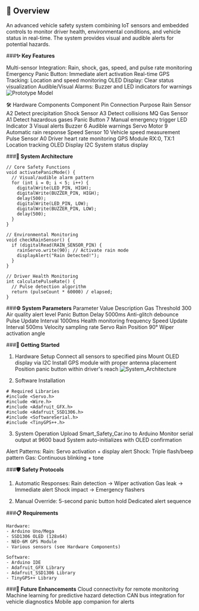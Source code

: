## **📌 Overview**

An advanced vehicle safety system combining IoT sensors and embedded controls to monitor driver health, environmental conditions, and vehicle status in real-time. The system provides visual and audible alerts for potential hazards.

###**✨ Key Features**

Multi-sensor Integration: Rain, shock, gas, speed, and pulse rate monitoring
Emergency Panic Button: Immediate alert activation
Real-time GPS Tracking: Location and speed monitoring
OLED Display: Clear status visualization
Audible/Visual Alarms: Buzzer and LED indicators for warnings
![Prototype Model](https://github.com/user-attachments/assets/7e7fb300-6939-4122-957c-da22306098be)


🛠 Hardware Components
Component	Pin Connection	Purpose
Rain Sensor	A2	Detect precipitation
Shock Sensor	A3	Detect collisions
MQ Gas Sensor	A1	Detect hazardous gases
Panic Button	7	Manual emergency trigger
LED Indicator	3	Visual alerts
Buzzer	6	Audible warnings
Servo Motor	9	Automatic rain response
Speed Sensor	10	Vehicle speed measurement
Pulse Sensor	A0	Driver heart rate monitoring
GPS Module	RX:0, TX:1	Location tracking
OLED Display	I2C	System status display

###**🧠 System Architecture**
```
// Core Safety Functions
void activatePanicMode() {
  // Visual/audible alarm pattern
  for (int i = 0; i < 5; i++) {
    digitalWrite(LED_PIN, HIGH);
    digitalWrite(BUZZER_PIN, HIGH);
    delay(500);
    digitalWrite(LED_PIN, LOW);
    digitalWrite(BUZZER_PIN, LOW);
    delay(500);
  }
}

// Environmental Monitoring
void checkRainSensor() {
  if (digitalRead(RAIN_SENSOR_PIN) {
    rainServo.write(90); // Activate rain mode
    displayAlert("Rain Detected!");
  }
}

// Driver Health Monitoring
int calculatePulseRate() {
  // Pulse detection algorithm
  return (pulseCount * 60000) / elapsed;
}
```
###**⚙️ System Parameters**
Parameter	Value	Description
Gas Threshold	300	Air quality alert level
Panic Button Delay	5000ms	Anti-glitch debounce
Pulse Update Interval	1000ms	Health monitoring frequency
Speed Update Interval	500ms	Velocity sampling rate
Servo Rain Position	90°	Wiper activation angle

###**🚀 Getting Started**
1. Hardware Setup
Connect all sensors to specified pins
Mount OLED display via I2C
Install GPS module with proper antenna placement
Position panic button within driver's reach
![System_Architecture](https://github.com/user-attachments/assets/01838c89-ccd9-42b3-91c5-8c1a1493802b)

2. Software Installation
```
# Required Libraries
#include <Servo.h>
#include <Wire.h>
#include <Adafruit_GFX.h>
#include <Adafruit_SSD1306.h>
#include <SoftwareSerial.h>
#include <TinyGPS++.h>
```
3. System Operation
Upload Smart_Safety_Car.ino to Arduino
Monitor serial output at 9600 baud
System auto-initializes with OLED confirmation

Alert Patterns:
Rain: Servo activation + display alert
Shock: Triple flash/beep pattern
Gas: Continuous blinking + tone

###**🛡 Safety Protocols**
1. Automatic Responses:
Rain detection → Wiper activation
Gas leak → Immediate alert
Shock impact → Emergency flashers

2. Manual Override:
5-second panic button hold
Dedicated alert sequence

###**📋 Requirements**
```
Hardware:
- Arduino Uno/Mega
- SSD1306 OLED (128x64)
- NEO-6M GPS Module
- Various sensors (see Hardware Components)

Software:
- Arduino IDE
- Adafruit_GFX Library
- Adafruit_SSD1306 Library
- TinyGPS++ Library
```

###**🌟 Future Enhancements**
Cloud connectivity for remote monitoring
Machine learning for predictive hazard detection
CAN bus integration for vehicle diagnostics
Mobile app companion for alerts



